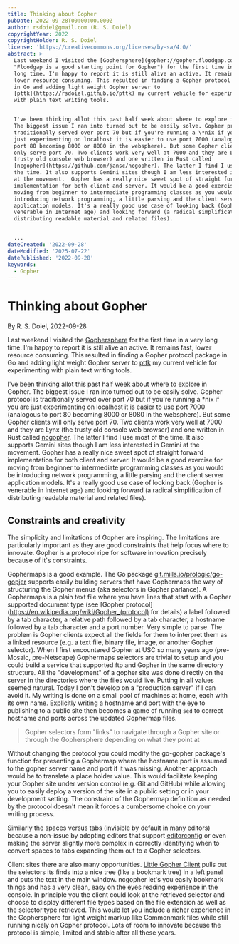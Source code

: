 ```yaml
---
title: Thinking about Gopher
pubDate: 2022-09-28T00:00:00.000Z
author: rsdoiel@gmail.com (R. S. Doiel)
copyrightYear: 2022
copyrightHolder: R. S. Doiel
license: 'https://creativecommons.org/licenses/by-sa/4.0/'
abstract: >
  Last weekend I visited the [Gophersphere](gopher://gopher.floodgap.com
  "Floodgap is a good starting point for Gopher") for the first time in a very
  long time. I'm happy to report it is still alive an active. It remains fast,
  lower resource consuming. This resulted in finding a Gopher protocol package
  in Go and adding light weight Gopher server to
  [pttk](https://rsdoiel.github.io/pttk) my current vehicle for experimenting
  with plain text writing tools.


  I've been thinking allot this past half week about where to explore in Gopher.
  The biggest issue I ran into turned out to be easily solve. Gopher protocol is
  traditionally served over port 70 but if you're running a \*nix if you are
  just experimenting on localhost it is easier to use port 7000 (analogous to
  port 80 becoming 8000 or 8080 in the websphere). But some Gopher clients will
  only serve port 70. Two clients work very well at 7000 and they are Lynx (the
  trusty old console web browser) and one written in Rust called
  [ncgopher](https://github.com/jansc/ncgopher). The latter I find I use most of
  the time. It also supports Gemini sites though I am less interested in Gemini
  at the movement.  Gopher has a really nice sweet spot of straight forward
  implementation for both client and server. It would be a good exercise for
  moving from beginner to intermediate programming classes as you would be
  introducing network programming, a little parsing and the client server
  application models. It's a really good use case of looking back (Gopher is
  venerable in Internet age) and looking forward (a radical simplification of
  distributing readable material and related files).


  ...
dateCreated: '2022-09-28'
dateModified: '2025-07-22'
datePublished: '2022-09-28'
keywords:
  - Gopher
---
```


Thinking about Gopher
=====================

By R. S. Doiel, 2022-09-28

Last weekend I visited the [Gophersphere](gopher://gopher.floodgap.com "Floodgap is a good starting point for Gopher") for the first time in a very long time. I'm happy to report it is still alive an active. It remains fast, lower resource consuming. This resulted in finding a Gopher protocol package in Go and adding light weight Gopher server to [pttk](https://rsdoiel.github.io/pttk) my current vehicle for experimenting with plain text writing tools.

I've been thinking allot this past half week about where to explore in Gopher. The biggest issue I ran into turned out to be easily solve. Gopher protocol is traditionally served over port 70 but if you're running a \*nix if you are just experimenting on localhost it is easier to use port 7000 (analogous to port 80 becoming 8000 or 8080 in the websphere). But some Gopher clients will only serve port 70. Two clients work very well at 7000 and they are Lynx (the trusty old console web browser) and one written in Rust called [ncgopher](https://github.com/jansc/ncgopher). The latter I find I use most of the time. It also supports Gemini sites though I am less interested in Gemini at the movement.  Gopher has a really nice sweet spot of straight forward implementation for both client and server. It would be a good exercise for moving from beginner to intermediate programming classes as you would be introducing network programming, a little parsing and the client server application models. It's a really good use case of looking back (Gopher is venerable in Internet age) and looking forward (a radical simplification of distributing readable material and related files).

Constraints and creativity
--------------------------

The simplicity and limitations of Gopher are inspiring. The limitations are particularly important as they are good constraints that help focus where to innovate. Gopher is a protocol ripe for software innovation precisely because of it's constraints.

Gophermaps is a good example. The Go package [git.mills.io/prologic/go-gopjer](https://git.mills.io/prologic/go-gopher) supports easily building servers that have Gophermaps the way of structuring the Gopher menus (aka selectors in Gopher parlance). A Gophermaps is a plain text file where you have lines that start with a Gopher supported document type (see [Gopher protocol](https://en.wikipedia.org/wiki/Gopher_(protocol) for details) a label followed by a tab character, a relative path followed by a tab character, a hostname followed by a tab character and a port number.  Very simple to parse.  The problem is Gopher clients expect all the fields for them to interpret them as a linked resource (e.g. a text file, binary file, image, or another Gopher selector). When I first encountered Gopher at USC so many years ago (pre-Mosaic, pre-Netscape) Gophermaps selectors are trivial to setup and you could build a service that supported ftp and Gopher in the same directory structure. All the "development" of a gopher site was done directly on the server in the directories where the files would live. Putting in all values seemed natural. Today I don't develop on a "production server" if I can avoid it. My writing is done on a small pool of machines at home, each with its own name. Explicitly writing a hostname and port with the eye to publishing to a public site then becomes a game of running `sed` to correct hostname and ports across the updated Gophermap files.

> Gopher selectors form "links" to navigate through a Gopher site or through the Gophersphere depending on what they point at

Without changing the protocol you could modify the go-gopher package's function for presenting a Gophermap where the hostname port is assumed to the gopher server name and port if it was missing. Another approach would be to translate a place holder value. This would facilitate keeping your Gopher site under version control (e.g. Git and GitHub) while allowing you to easily deploy a version of the site in a public setting or in your development setting.  The constraint of the Gophermap definition as needed by the protocol doesn't mean it forces a cumbersome choice on your writing process.

Similarly the spaces versus tabs (invisible by default in many editors) because a non-issue by adopting editors that support [editorconfig](https://editorconfig.org) or even making the server slightly more complex in correctly identifying when to convert spaces to tabs expanding them out to a Gopher selectors.

Client sites there are also many opportunities.  [Little Gopher Client](http://runtimeterror.com/tools/gopher/) pulls out the selectors its finds into a nice tree (like a bookmark tree) in a left panel and puts the text in the main window.  ncgopher let's you easily bookmark things and has a very clean, easy on the eyes reading experience in the console. In principle you the client could look at the retrieved selector and choose to display different file types based on the file extension as well as the selector type retrieved. This would let you include a richer experience in the Gophersphere for light weight markup like Commonmark files while still running nicely on Gopher protocol. Lots of room to innovate because the protocol is simple, limited and stable after all these years.